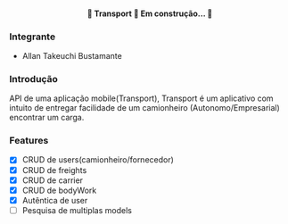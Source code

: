 <h4 align="center"> 
	🚧  Transport 🚀 Em construção...  🚧
</h4>

### Integrante
 - Allan Takeuchi Bustamante

### Introdução
API de uma aplicação mobile(Transport), Transport é um aplicativo com intuito de entregar facilidade de um camionheiro (Autonomo/Empresarial) encontrar um carga.

### Features

- [x] CRUD de users(camionheiro/fornecedor)
- [x] CRUD de freights
- [x] CRUD de carrier
- [x] CRUD de bodyWork
- [x] Autêntica de user
- [ ] Pesquisa de multiplas models
